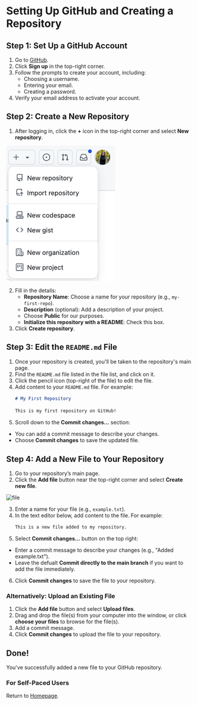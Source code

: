 # Setting Up GitHub and Creating a Repository

## Step 1: Set Up a GitHub Account

1. Go to [GitHub](https://github.com/).
2. Click **Sign up** in the top-right corner.
3. Follow the prompts to create your account, including:
   - Choosing a username.
   - Entering your email.
   - Creating a password.
4. Verify your email address to activate your account.

## Step 2: Create a New Repository

1. After logging in, click the **+** icon in the top-right corner and select **New repository**.

![new](images/new.png)

2. Fill in the details:
   - **Repository Name**: Choose a name for your repository (e.g., `my-first-repo`).
   - **Description** (optional): Add a description of your project.
   - Choose **Public** for our purposes.
   - **Initialize this repository with a README**: Check this box.
3. Click **Create repository**.

## Step 3: Edit the `README.md` File

1. Once your repository is created, you'll be taken to the repository's main page.
2. Find the `README.md` file listed in the file list, and click on it.
3. Click the pencil icon (top-right of the file) to edit the file.
4. Add content to your `README.md` file. For example:
   ```markdown
   # My First Repository

   This is my first repository on GitHub!
5. Scroll down to the **Commit changes...** section:
- You can add a commit message to describe your changes.
- Choose **Commit changes** to save the updated file.

## Step 4: Add a New File to Your Repository

1. Go to your repository’s main page.
2. Click the **Add file** button near the top-right corner and select **Create new file**.

![file](images/file.png)

3. Enter a name for your file (e.g., `example.txt`).
4. In the text editor below, add content to the file. For example:
    ```markdown
   This is a new file added to my repository.

5. Select **Commit changes...** button on the top right:
- Enter a commit message to describe your changes (e.g., "Added example.txt").
- Leave the defualt **Commit directly to the main branch** if you want to add the file immediately.
6. Click **Commit changes** to save the file to your repository.

### Alternatively: Upload an Existing File
1. Click the **Add file** button and select **Upload files**.
2. Drag and drop the file(s) from your computer into the window, or click **choose your files** to browse for the file(s).
3. Add a commit message.
4. Click **Commit changes** to upload the file to your repository.

## Done!

You've successfully added a new file to your GitHub repository.

### For Self-Paced Users
Return to [Homepage](../index.md).